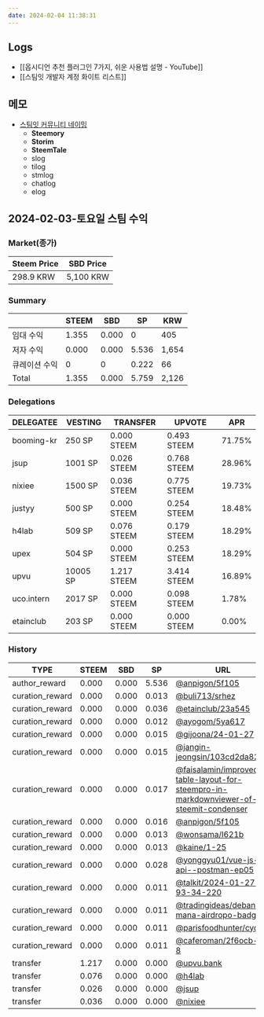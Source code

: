 ```yaml
---
date: 2024-02-04 11:38:31
---
```

## Logs
- [[옵시디언 추천 플러그인 7가지, 쉬운 사용법 설명 - YouTube]]
- [[스팀잇 개발자 계정 화이트 리스트]]

## 메모
- [스팀잇 커뮤니티 네이밍](https://chat.openai.com/c/be9778a8-cf39-4012-a71d-e93cf33e0052)
	- **Steemory**
	- **Storim**
	- **SteemTale**
	- slog
	- tilog
	- stmlog
	- chatlog
	- elog

## 2024-02-03-토요일 스팀 수익

### Market(종가)
| Steem Price | SBD Price |
| --- | --- |
| 298.9 KRW | 5,100 KRW |

### Summary
| | STEEM | SBD | SP | KRW |
| --- | --- | --- | --- |--- |
| 임대 수익 | 1.355 | 0.000 | 0 | 405 |
| 저자 수익 | 0.000 | 0.000 | 5.536 | 1,654 |
| 큐레이션 수익 | 0 | 0 | 0.222 | 66 |
| Total | 1.355 | 0.000 | 5.759 | 2,126 |

### Delegations
| DELEGATEE | VESTING | TRANSFER | UPVOTE | APR |
| --- | --- | --- | --- | --- |
| booming-kr | 250 SP | 0.000 STEEM | 0.493 STEEM | 71.75% |
| jsup | 1001 SP | 0.026 STEEM | 0.768 STEEM | 28.96% |
| nixiee | 1500 SP | 0.036 STEEM | 0.775 STEEM | 19.73% |
| justyy | 500 SP | 0.000 STEEM | 0.254 STEEM | 18.48% |
| h4lab | 509 SP | 0.076 STEEM | 0.179 STEEM | 18.29% |
| upex | 504 SP | 0.000 STEEM | 0.253 STEEM | 18.29% |
| upvu | 10005 SP | 1.217 STEEM | 3.414 STEEM | 16.89% |
| uco.intern | 2017 SP | 0.000 STEEM | 0.098 STEEM | 1.78% |
| etainclub | 203 SP | 0.000 STEEM | 0.000 STEEM | 0.00% |

### History
| TYPE | STEEM | SBD | SP | URL |
| --- | --- | --- | --- | --- |
| author_reward | 0.000 | 0.000 | 5.536 | [@anpigon/5f105](https://steemit.com/@anpigon/5f105) |
| curation_reward | 0.000 | 0.000 | 0.013 | [@buli713/srhez](https://steemit.com/@buli713/srhez) |
| curation_reward | 0.000 | 0.000 | 0.036 | [@etainclub/23a545](https://steemit.com/@etainclub/23a545) |
| curation_reward | 0.000 | 0.000 | 0.012 | [@ayogom/5ya617](https://steemit.com/@ayogom/5ya617) |
| curation_reward | 0.000 | 0.000 | 0.015 | [@gijoona/24-01-27](https://steemit.com/@gijoona/24-01-27) |
| curation_reward | 0.000 | 0.000 | 0.015 | [@jangin-jeongsin/103cd2da82cf](https://steemit.com/@jangin-jeongsin/103cd2da82cf) |
| curation_reward | 0.000 | 0.000 | 0.017 | [@faisalamin/improved-table-layout-for-steempro-in-markdownviewer-of-steemit-condenser](https://steemit.com/@faisalamin/improved-table-layout-for-steempro-in-markdownviewer-of-steemit-condenser) |
| curation_reward | 0.000 | 0.000 | 0.016 | [@anpigon/5f105](https://steemit.com/@anpigon/5f105) |
| curation_reward | 0.000 | 0.000 | 0.013 | [@wonsama/l621b](https://steemit.com/@wonsama/l621b) |
| curation_reward | 0.000 | 0.000 | 0.013 | [@kaine/1-25](https://steemit.com/@kaine/1-25) |
| curation_reward | 0.000 | 0.000 | 0.028 | [@yonggyu01/vue-js-api--postman-ep05](https://steemit.com/@yonggyu01/vue-js-api--postman-ep05) |
| curation_reward | 0.000 | 0.000 | 0.011 | [@talkit/2024-01-27-93-34-220](https://steemit.com/@talkit/2024-01-27-93-34-220) |
| curation_reward | 0.000 | 0.000 | 0.011 | [@tradingideas/debank-mana-airdropo-badge](https://steemit.com/@tradingideas/debank-mana-airdropo-badge) |
| curation_reward | 0.000 | 0.000 | 0.011 | [@parisfoodhunter/cyqmn](https://steemit.com/@parisfoodhunter/cyqmn) |
| curation_reward | 0.000 | 0.000 | 0.011 | [@caferoman/2f6ocb-1-8](https://steemit.com/@caferoman/2f6ocb-1-8) |
| transfer | 1.217 | 0.000 | 0.000 | [@upvu.bank](https://steemit.com/@upvu.bank) |
| transfer | 0.076 | 0.000 | 0.000 | [@h4lab](https://steemit.com/@h4lab) |
| transfer | 0.026 | 0.000 | 0.000 | [@jsup](https://steemit.com/@jsup) |
| transfer | 0.036 | 0.000 | 0.000 | [@nixiee](https://steemit.com/@nixiee) |

